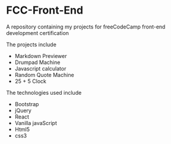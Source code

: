 # FCC-Front-End
A repository containing my projects for freeCodeCamp front-end development certification

The projects include
* Markdown Previewer
* Drumpad Machine
* Javascript calculator
* Random Quote Machine
* 25 + 5 Clock

The technologies used include 
* Bootstrap
* jQuery
* React
* Vanilla javaScript
* Html5
* css3
